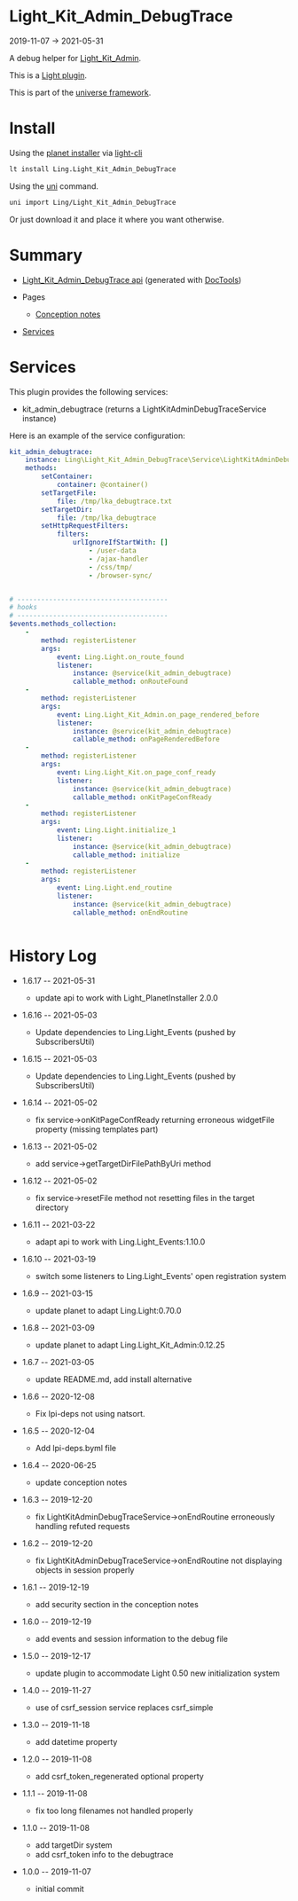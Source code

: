 Light_Kit_Admin_DebugTrace
===========
2019-11-07 -> 2021-05-31



A debug helper for [Light_Kit_Admin](https://github.com/lingtalfi/Light_Kit_Admin).

This is a [Light plugin](https://github.com/lingtalfi/Light/blob/master/doc/pages/plugin.md).

This is part of the [universe framework](https://github.com/karayabin/universe-snapshot).


Install
==========
Using the [planet installer](https://github.com/lingtalfi/Light_PlanetInstaller) via [light-cli](https://github.com/lingtalfi/Light_Cli)
```bash
lt install Ling.Light_Kit_Admin_DebugTrace
```

Using the [uni](https://github.com/lingtalfi/universe-naive-importer) command.
```bash
uni import Ling/Light_Kit_Admin_DebugTrace
```

Or just download it and place it where you want otherwise.






Summary
===========
- [Light_Kit_Admin_DebugTrace api](https://github.com/lingtalfi/Light_Kit_Admin_DebugTrace/blob/master/doc/api/Ling/Light_Kit_Admin_DebugTrace.md) (generated with [DocTools](https://github.com/lingtalfi/DocTools))
- Pages
    - [Conception notes](https://github.com/lingtalfi/Light_Kit_Admin_DebugTrace/blob/master/doc/pages/conception-notes.md)

- [Services](#services)




Services
=========


This plugin provides the following services:

- kit_admin_debugtrace (returns a LightKitAdminDebugTraceService instance)


Here is an example of the service configuration:

```yaml
kit_admin_debugtrace:
    instance: Ling\Light_Kit_Admin_DebugTrace\Service\LightKitAdminDebugTraceService
    methods:
        setContainer:
            container: @container()
        setTargetFile:
            file: /tmp/lka_debugtrace.txt
        setTargetDir:
            file: /tmp/lka_debugtrace
        setHttpRequestFilters:
            filters:
                urlIgnoreIfStartWith: []
                    - /user-data
                    - /ajax-handler
                    - /css/tmp/
                    - /browser-sync/


# --------------------------------------
# hooks
# --------------------------------------
$events.methods_collection:
    -
        method: registerListener
        args:
            event: Ling.Light.on_route_found
            listener:
                instance: @service(kit_admin_debugtrace)
                callable_method: onRouteFound
    -
        method: registerListener
        args:
            event: Ling.Light_Kit_Admin.on_page_rendered_before
            listener:
                instance: @service(kit_admin_debugtrace)
                callable_method: onPageRenderedBefore
    -
        method: registerListener
        args:
            event: Ling.Light_Kit.on_page_conf_ready
            listener:
                instance: @service(kit_admin_debugtrace)
                callable_method: onKitPageConfReady
    -
        method: registerListener
        args:
            event: Ling.Light.initialize_1
            listener:
                instance: @service(kit_admin_debugtrace)
                callable_method: initialize
    -
        method: registerListener
        args:
            event: Ling.Light.end_routine
            listener:
                instance: @service(kit_admin_debugtrace)
                callable_method: onEndRoutine



```



History Log
=============

- 1.6.17 -- 2021-05-31

    - update api to work with Light_PlanetInstaller 2.0.0
  
- 1.6.16 -- 2021-05-03

    - Update dependencies to Ling.Light_Events (pushed by SubscribersUtil)

- 1.6.15 -- 2021-05-03

    - Update dependencies to Ling.Light_Events (pushed by SubscribersUtil)

- 1.6.14 -- 2021-05-02

    - fix service->onKitPageConfReady returning erroneous widgetFile property (missing templates part)
  
- 1.6.13 -- 2021-05-02

    - add service->getTargetDirFilePathByUri method
  
- 1.6.12 -- 2021-05-02

    - fix service->resetFile method not resetting files in the target directory
  
- 1.6.11 -- 2021-03-22

    - adapt api to work with Ling.Light_Events:1.10.0
  
- 1.6.10 -- 2021-03-19

    - switch some listeners to Ling.Light_Events' open registration system
  
- 1.6.9 -- 2021-03-15

    - update planet to adapt Ling.Light:0.70.0

- 1.6.8 -- 2021-03-09

    - update planet to adapt Ling.Light_Kit_Admin:0.12.25
  
- 1.6.7 -- 2021-03-05

    - update README.md, add install alternative

- 1.6.6 -- 2020-12-08

    - Fix lpi-deps not using natsort.

- 1.6.5 -- 2020-12-04

    - Add lpi-deps.byml file

- 1.6.4 -- 2020-06-25

    - update conception notes
    
- 1.6.3 -- 2019-12-20

    - fix LightKitAdminDebugTraceService->onEndRoutine erroneously handling refuted requests
    
- 1.6.2 -- 2019-12-20

    - fix LightKitAdminDebugTraceService->onEndRoutine not displaying objects in session properly
    
- 1.6.1 -- 2019-12-19

    - add security section in the conception notes
    
- 1.6.0 -- 2019-12-19

    - add events and session information to the debug file
    
- 1.5.0 -- 2019-12-17

    - update plugin to accommodate Light 0.50 new initialization system
    
- 1.4.0 -- 2019-11-27

    - use of csrf_session service replaces csrf_simple
    
- 1.3.0 -- 2019-11-18

    - add datetime property
    
- 1.2.0 -- 2019-11-08

    - add csrf_token_regenerated optional property
    
- 1.1.1 -- 2019-11-08

    - fix too long filenames not handled properly
    
- 1.1.0 -- 2019-11-08

    - add targetDir system
    - add csrf_token info to the debugtrace
    
- 1.0.0 -- 2019-11-07

    - initial commit